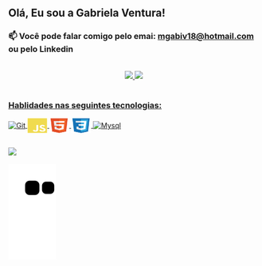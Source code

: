 ## Olá, Eu sou a Gabriela Ventura!

### 📫 Você pode falar comigo pelo emai: mgabiv18@hotmail.com ou pelo Linkedin 
<br>
<div align="center">
  <a href="https://github.com/GabrielaVentur">
  <img height="170em" src="https://github-readme-stats.vercel.app/api?username=GabrielaVentur&show_icons=true&theme=tokyonight&include_all_commits=true&count_private=true&bg_color=DEG,be26e3,2a72c2,00d4ff,da25df&title_color=ffffff&text_color=ffffff&icon_color=2a72c2&hide_border=false&locale=pt-br&include_all_commits=true&border_color=2a72c2"/>
  <img height="170em" src="https://github-readme-stats.vercel.app/api/top-langs/?username=GabrielaVentur&layout=compact&langs_count=7&theme=tokyonight&bg_color=DEG,be26e3,2a72c2,00d4ff,7d45ec&title_color=ffffff&text_color=ffffff&hide_border=false&locale=pt-br&custom_title=Linguagens&color=ffffff&border_color=2a72c2"/>
</div>


<div style="display: inline_block"><br>
  <h3>Hablidades nas seguintes tecnologias:</h3>
  <img align="center" alt="Git" height="30" width="40" src="https://cdn.jsdelivr.net/gh/devicons/devicon/icons/git/git-original.svg" /> 
  <img align="center" alt="Js" height="30" width="40" src="https://raw.githubusercontent.com/devicons/devicon/master/icons/javascript/javascript-plain.svg">
  <img align="center" alt="Html" height="30" width="40" src="https://raw.githubusercontent.com/devicons/devicon/master/icons/html5/html5-original.svg">
  <img align="center" alt="Css" height="30" width="40" src="https://raw.githubusercontent.com/devicons/devicon/master/icons/css3/css3-original.svg">
  <img align="center" alt="Mysql" height="30" width="40" src="https://cdn.jsdelivr.net/gh/devicons/devicon/icons/mysql/mysql-original.svg" />
  

</div>

##

<div> 
<a target="_blank" href="https://www.linkedin.com/in/maria-gabriela-b3777317a/"><img src="https://img.shields.io/badge/LinkedIn-0077B5?style=for-the-badge&logo=linkedin&logoColor=white" /><a/>
 

  <br />
</div>
  
  <div>
    
  ![Snake animation](https://github.com/GabrielaVentur/GabrielaVentur/blob/output/github-contribution-grid-snake.svg)
  </div>

  
